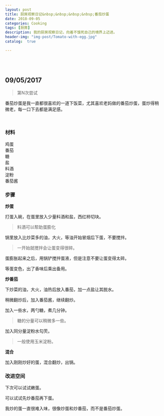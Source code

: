 ```yaml
---
layout: post
title: 厨房观察日记&nbsp;&nbsp;&nbsp;&nbsp;番茄炒蛋
date: 2018-09-05
categories: Cooking
tags: [厨房]
description: 我的厨房观察日记，向着不饿死自己的境界上迈进。
header-img: "img-post/Tomato-with-egg.jpg"
catalog:  true

---
```


 <br />
 <br />
    
    
## 09/05/2017 
>第N次尝试

番茄炒蛋是我一直都很喜欢的一道下饭菜，尤其喜欢老妈做的番茄炒蛋，蛋炒得稍微老，每一口下去都是满足感。

<br />

### 材料

鸡蛋<br />
番茄<br />
糖<br />
盐<br />
料酒<br />
淀粉<br />
番茄酱<br />

### 步骤

**炒蛋**

打蛋入碗，在蛋里放入少量料酒和盐，西红柿切块。

> 料酒可以帮助蛋膨化

锅里放入比炒菜多的油，大火，等油开始冒烟后下蛋，不要搅拌。

> 一开始就搅拌会让蛋变得很碎。

蛋膨胀起来之后，用锅铲搅拌蛋液，但是注意不要让蛋变得太碎。

等蛋变色，出了香味后乘出备用。

**炒番茄**

下炒菜的油，大火，油热后放入番茄，加一点盐让其脱水。

稍微翻炒后，加入番茄酱，继续翻炒。

加入一些水，两勺糖，煮几分钟。

> 糖的分量可以稍微多一些。

加入同分量淀粉水勾芡。

>一般使用玉米淀粉。

**混合**

加入刚刚炒好的蛋，混合翻炒，出锅。


### 改进空间

下次可以试试嫩蛋。

可以试试先炒番茄再下蛋。

我炒的蛋一直很难入味，很像炒蛋和炒番茄，而不是番茄炒蛋。

